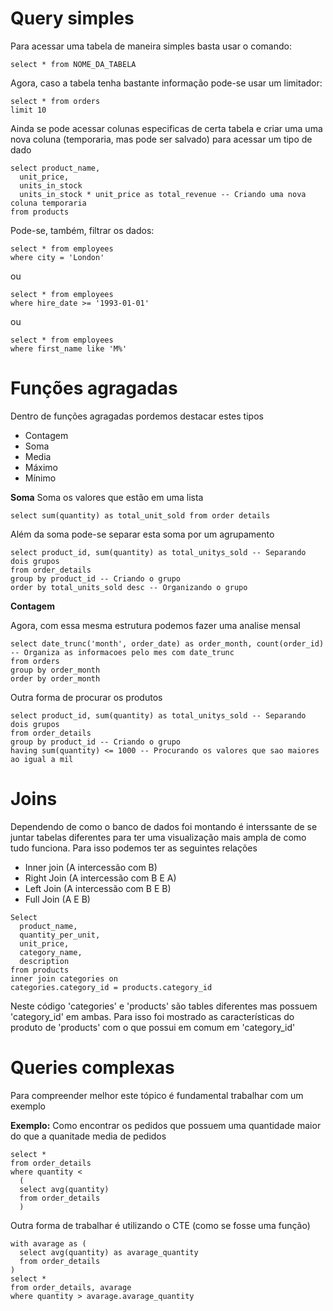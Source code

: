 # Query simples

Para acessar uma tabela de maneira simples basta usar o comando:
```
select * from NOME_DA_TABELA
```
Agora, caso a tabela tenha bastante informação pode-se usar um limitador:
```
select * from orders
limit 10
```
Ainda se pode acessar colunas especificas de certa tabela e criar uma uma nova coluna (temporaria, mas pode ser salvado) para acessar um tipo de dado
```
select product_name,
  unit_price,
  units_in_stock
  units_in_stock * unit_price as total_revenue -- Criando uma nova coluna temporaria
from products
```
Pode-se, também, filtrar os dados:
```
select * from employees
where city = 'London'
```
ou 
```
select * from employees
where hire_date >= '1993-01-01'
```
ou 
```
select * from employees
where first_name like 'M%'
```

# Funções agragadas

Dentro de funções agragadas pordemos destacar estes tipos
+ Contagem
+ Soma
+ Media
+ Máximo
+ Mínimo

**Soma**
Soma os valores que estão em uma lista
```
select sum(quantity) as total_unit_sold from order details
```
Além da soma pode-se separar esta soma por um agrupamento 
```
select product_id, sum(quantity) as total_unitys_sold -- Separando dois grupos
from order_details
group by product_id -- Criando o grupo
order by total_units_sold desc -- Organizando o grupo
```
**Contagem**

Agora, com essa mesma estrutura podemos fazer uma analise mensal
```
select date_trunc('month', order_date) as order_month, count(order_id) -- Organiza as informacoes pelo mes com date_trunc
from orders
group by order_month
order by order_month
```
Outra forma de procurar os produtos
```
select product_id, sum(quantity) as total_unitys_sold -- Separando dois grupos
from order_details
group by product_id -- Criando o grupo
having sum(quantity) <= 1000 -- Procurando os valores que sao maiores ao igual a mil
```

# Joins
Dependendo de como o banco de dados foi montando é interssante de se juntar tabelas diferentes para ter uma visualização mais ampla de como tudo funciona. 
Para isso podemos ter as seguintes relações
+ Inner join (A intercessão com B)
+ Right Join (A intercessão com B E A)
+ Left Join (A intercessão com B E B)
+ Full Join (A E B)

```
Select
  product_name,
  quantity_per_unit,
  unit_price,
  category_name,
  description
from products
inner join categories on
categories.category_id = products.category_id
```
Neste código 'categories' e 'products' são tables diferentes mas possuem 'category_id' em ambas. Para isso foi mostrado as características do produto de 'products' com o que possui em comum em 'category_id'

# Queries complexas

Para compreender melhor este tópico é fundamental trabalhar com um exemplo

**Exemplo:** Como encontrar os pedidos que possuem uma quantidade maior do que a quanitade media de pedidos

```
select *
from order_details
where quantity <
  (
  select avg(quantity)
  from order_details
  )
```
Outra forma de trabalhar é utilizando o CTE (como se fosse uma função)

```
with avarage as (
  select avg(quantity) as avarage_quantity
  from order_details
)
select *
from order_details, avarage
where quantity > avarage.avarage_quantity
```

































